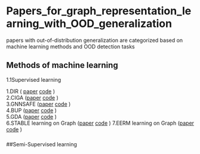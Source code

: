 # Papers_for_graph_representation_learning_with_OOD_generalization
papers with out-of-distribution generalization are categorized based on machine learning methods and OOD detection tasks

## Methods of machine learning
1.1Supervised learning

1.DIR ( [paper](https://arxiv.org/abs/2201.12872)  [code](https://github.com/Wuyxin/DIR-GNN) )      
2.CIGA ([paper](https://arxiv.org/abs/2202.05441)  [code](https://github.com/LFhase/CIGA) )      
3.GNNSAFE ([paper](https://arxiv.org/abs/2302.02914)  [code](https://github.com/qitianwu/GraphOOD-GNNSafe) )      
4.BUP ([paper](https://www.computer.org/csdl/proceedings-article/icdm/2022/509900b275/1KpCBAulk2Y)  [code]() )      
5.GDA ([paper](https://doi.org/10.48550/arXiv.2306.08076)  [code]() )      
6.STABLE learning on Graph ([paper](https://arxiv.org/abs/2110.03865)  [code]() )
7.EERM  learning on Graph ([paper](https://arxiv.org/abs/2202.02466)  [code](https://github.com/qitianwu/GraphOOD-EERM) )
###

##Semi-Supervised learning
